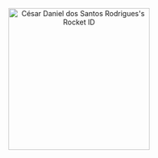 <p align="center">
<a href="https://app.rocketseat.com.br/me/cesar-daniel-07911"><img src="https://app.rocketseat.com.br/api/rocketid/share?slug=cesar-daniel-07911&type=card" width="280" alt="César Daniel dos Santos Rodrigues's Rocket ID"/></a>
</p>
